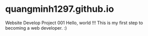 # quangminh1297.github.io
Website Develop Project 001
Hello, world !!! This is my first step to becoming a web developer. :)
